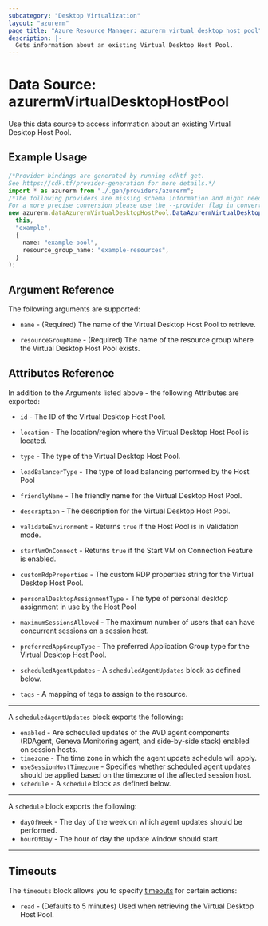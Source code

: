 ```yaml
---
subcategory: "Desktop Virtualization"
layout: "azurerm"
page_title: "Azure Resource Manager: azurerm_virtual_desktop_host_pool"
description: |-
  Gets information about an existing Virtual Desktop Host Pool.
---
```


# Data Source: azurermVirtualDesktopHostPool

Use this data source to access information about an existing Virtual Desktop Host Pool.

## Example Usage

```typescript
/*Provider bindings are generated by running cdktf get.
See https://cdk.tf/provider-generation for more details.*/
import * as azurerm from "./.gen/providers/azurerm";
/*The following providers are missing schema information and might need manual adjustments to synthesize correctly: azurerm.
For a more precise conversion please use the --provider flag in convert.*/
new azurerm.dataAzurermVirtualDesktopHostPool.DataAzurermVirtualDesktopHostPool(
  this,
  "example",
  {
    name: "example-pool",
    resource_group_name: "example-resources",
  }
);

```

## Argument Reference

The following arguments are supported:

*   `name` - (Required) The name of the Virtual Desktop Host Pool to retrieve.

*   `resourceGroupName` - (Required) The name of the resource group where the Virtual Desktop Host Pool exists.

## Attributes Reference

In addition to the Arguments listed above - the following Attributes are exported:

*   `id` - The ID of the Virtual Desktop Host Pool.

*   `location` - The location/region where the Virtual Desktop Host Pool is located.

*   `type` - The type of the Virtual Desktop Host Pool.

*   `loadBalancerType` - The type of load balancing performed by the Host Pool

*   `friendlyName` - The friendly name for the Virtual Desktop Host Pool.

*   `description` - The description for the Virtual Desktop Host Pool.

*   `validateEnvironment` - Returns `true` if the Host Pool is in Validation mode.

*   `startVmOnConnect` - Returns `true` if the Start VM on Connection Feature is enabled.

*   `customRdpProperties` - The custom RDP properties string for the Virtual Desktop Host Pool.

*   `personalDesktopAssignmentType` - The type of personal desktop assignment in use by the Host Pool

*   `maximumSessionsAllowed` - The maximum number of users that can have concurrent sessions on a session host.

*   `preferredAppGroupType` - The preferred Application Group type for the Virtual Desktop Host Pool.

*   `scheduledAgentUpdates` - A `scheduledAgentUpdates` block as defined below.

*   `tags` - A mapping of tags to assign to the resource.

***

A `scheduledAgentUpdates` block exports the following:

* `enabled` - Are scheduled updates of the AVD agent components (RDAgent, Geneva Monitoring agent, and side-by-side stack) enabled on session hosts.
* `timezone` - The time zone in which the agent update schedule will apply.
* `useSessionHostTimezone` - Specifies whether scheduled agent updates should be applied based on the timezone of the affected session host.
* `schedule` - A `schedule` block as defined below.

***

A `schedule` block exports the following:

* `dayOfWeek` - The day of the week on which agent updates should be performed.
* `hourOfDay` - The hour of day the update window should start.

***

## Timeouts

The `timeouts` block allows you to specify [timeouts](https://www.terraform.io/language/resources/syntax#operation-timeouts) for certain actions:

* `read` - (Defaults to 5 minutes) Used when retrieving the Virtual Desktop Host Pool.
